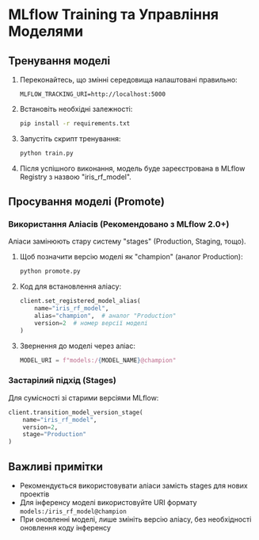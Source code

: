 # MLflow Training та Управління Моделями

## Тренування моделі

1. Переконайтесь, що змінні середовища налаштовані правильно:
   ```
   MLFLOW_TRACKING_URI=http://localhost:5000
   ```

2. Встановіть необхідні залежності:
   ```bash
   pip install -r requirements.txt
   ```

3. Запустіть скрипт тренування:
   ```bash
   python train.py
   ```

4. Після успішного виконання, модель буде зареєстрована в MLflow Registry з назвою "iris_rf_model".

## Просування моделі (Promote)

### Використання Аліасів (Рекомендовано з MLflow 2.0+)

Аліаси замінюють стару систему "stages" (Production, Staging, тощо).

1. Щоб позначити версію моделі як "champion" (аналог Production):
   ```bash
   python promote.py
   ```

2. Код для встановлення аліасу:
   ```python
   client.set_registered_model_alias(
       name="iris_rf_model",
       alias="champion",  # аналог "Production"
       version=2  # номер версії моделі
   )
   ```

3. Звернення до моделі через аліас:
   ```python
   MODEL_URI = f"models:/{MODEL_NAME}@champion"
   ```

### Застарілий підхід (Stages)

Для сумісності зі старими версіями MLflow:

```python
client.transition_model_version_stage(
    name="iris_rf_model",
    version=2,
    stage="Production"
)
```

## Важливі примітки

- Рекомендується використовувати аліаси замість stages для нових проектів
- Для інференсу моделі використовуйте URI формату `models:/iris_rf_model@champion`
- При оновленні моделі, лише змініть версію аліасу, без необхідності оновлення коду інференсу
